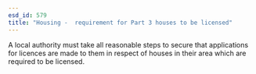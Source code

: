 ```yaml
---
esd_id: 579
title: "Housing -  requirement for Part 3 houses to be licensed"
---
```


A local authority must take all reasonable steps to secure that applications for licences are made to them in respect of houses in their area which are required to be licensed. 

